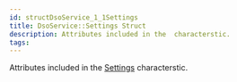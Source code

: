 ```yaml
---
id: structDsoService_1_1Settings
title: DsoService::Settings Struct
description: Attributes included in the  characterstic.
tags:
---
```

Attributes included in the <a href="structDsoService_1_1Settings">Settings</a> characterstic.
